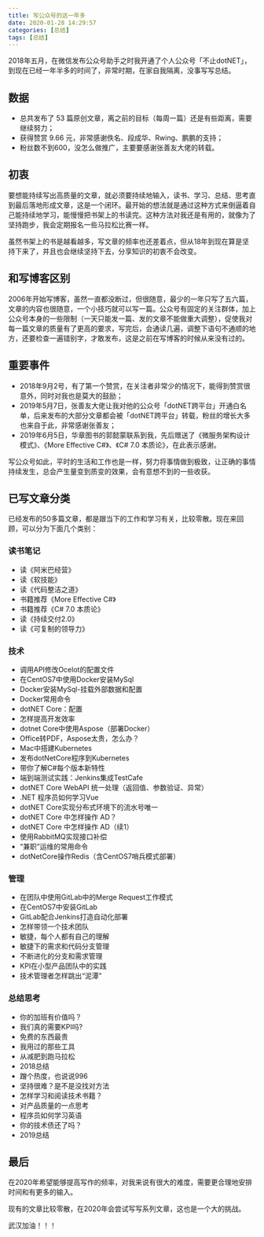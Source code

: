 ```yaml
---
title: 写公众号的这一年多
date: 2020-01-28 14:29:57
categories: [总结]
tags: [总结]
---
```


2018年五月，在微信发布公众号助手之时我开通了个人公众号「不止dotNET」，到现在已经一年半多的时间了，非常时期，在家自我隔离，没事写写总结。

<!--more-->

## 数据

* 总共发布了 53 篇原创文章，离之前的目标（每周一篇）还是有些距离，需要继续努力；
* 获得赞赏 9.66 元，非常感谢佚名、段成华、Rwing、鹏鹏的支持；
* 粉丝数不到600，没怎么做推广，主要要感谢张善友大佬的转载。

## 初衷

要想能持续写出高质量的文章，就必须要持续地输入，读书、学习、总结、思考直到最后落地形成文章，这是一个闭环。最开始的想法就是通过这种方式来倒逼着自己能持续地学习，能慢慢把书架上的书读完。这种方法对我还是有用的，就像为了坚持跑步，我会定期报名一些马拉松比赛一样。

虽然书架上的书是越看越多，写文章的频率也还差着点，但从18年到现在算是坚持下来了，并且也会继续坚持下去，分享知识的初衷不会改变。

## 和写博客区别

2006年开始写博客，虽然一直都没断过，但很随意，最少的一年只写了五六篇，文章的内容也很随意，一个小技巧就可以写一篇。公众号有固定的关注群体，加上公众号本身的一些限制（一天只能发一篇、发的文章不能做重大调整），促使我对每一篇文章的质量有了更高的要求，写完后，会通读几遍，调整下语句不通顺的地方，还要检查一遍错别字，才敢发布，这是之前在写博客的时候从来没有过的。

## 重要事件

* 2018年9月2号，有了第一个赞赏，在关注者非常少的情况下，能得到赞赏很意外，同时对我也是莫大的鼓励；
* 2019年5月7日，张善友大佬让我对他的公众号「dotNET跨平台」开通白名单，后来发布的大部分文章都会被「dotNET跨平台」转载，粉丝的增长大多也来自于此，非常感谢张善友；
* 2019年6月5日，华章图书的郭懿蒙联系到我，先后赠送了《微服务架构设计模式》、《More Effective C#》、《C# 7.0 本质论》，在此表示感谢。

写公众号如此，平时的生活和工作也是一样，努力将事情做到极致，让正确的事情持续发生，总会产生量变到质变的效果，会有意想不到的一些收获。

## 已写文章分类

已经发布的50多篇文章，都是跟当下的工作和学习有关，比较零散。现在来回顾，可以分为下面几个类别：

### 读书笔记

* 读《阿米巴经营》
* 读《软技能》
* 读《代码整洁之道》
* 书籍推荐《More Effective C#》
* 书籍推荐《C# 7.0 本质论》
* 读《持续交付2.0》
* 读《可复制的领导力》

### 技术

* 调用API修改Ocelot的配置文件
* 在CentOS7中使用Docker安装MySql
* Docker安装MySql-挂载外部数据和配置
* Docker常用命令
* dotNET Core：配置
* 怎样提高开发效率
* dotnet Core中使用Aspose（部署Docker）
* Office转PDF，Aspose太贵，怎么办？
* Mac中搭建Kubernetes
* 发布dotNetCore程序到Kubernetes
* 带你了解C#每个版本新特性
* 端到端测试实践：Jenkins集成TestCafe
* dotNET Core WebAPI 统一处理（返回值、参数验证、异常）
* .NET 程序员如何学习Vue
* dotNET Core实现分布式环境下的流水号唯一
* dotNET Core 中怎样操作 AD？
* dotNET Core 中怎样操作 AD（续1）
* 使用RabbitMQ实现接口补偿
* “兼职”运维的常用命令
* dotNetCore操作Redis（含CentOS7哨兵模式部署）

### 管理

* 在团队中使用GitLab中的Merge Request工作模式
* 在CentOS7中安装GitLab
* GitLab配合Jenkins打造自动化部署
* 怎样带领一个技术团队
* 敏捷，每个人都有自己的理解
* 敏捷下的需求和代码分支管理
* 不断进化的分支和需求管理
* KPI在小型产品团队中的实践
* 技术管理者怎样跳出“泥潭”

### 总结思考

* 你的加班有价值吗？
* 我们真的需要KPI吗?
* 免费的东西最贵
* 我用过的那些工具
* 从减肥到跑马拉松
* 2018总结
* 蹭个热度，也说说996
* 坚持很难？是不是没找对方法
* 怎样学习和阅读技术书籍？
* 对产品质量的一点思考
* 程序员如何学习英语
* 你的技术债还了吗？
* 2019总结

## 最后

在2020年希望能够提高写作的频率，对我来说有很大的难度，需要更合理地安排时间和有更多的输入。

现有的文章比较零散，在2020年会尝试写写系列文章，这也是一个大的挑战。

武汉加油！！！


